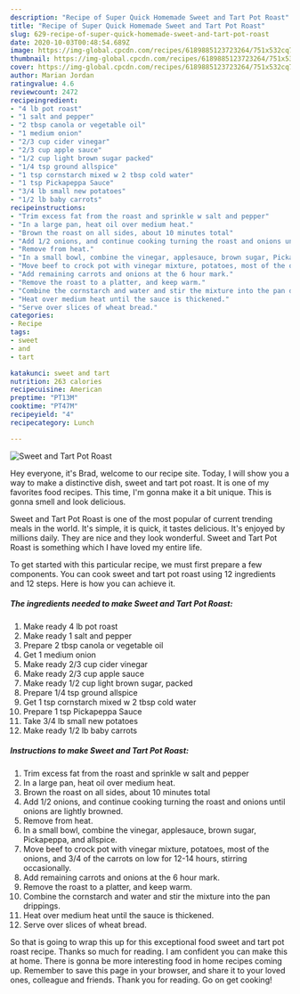 ```yaml
---
description: "Recipe of Super Quick Homemade Sweet and Tart Pot Roast"
title: "Recipe of Super Quick Homemade Sweet and Tart Pot Roast"
slug: 629-recipe-of-super-quick-homemade-sweet-and-tart-pot-roast
date: 2020-10-03T00:48:54.689Z
image: https://img-global.cpcdn.com/recipes/6189885123723264/751x532cq70/sweet-and-tart-pot-roast-recipe-main-photo.jpg
thumbnail: https://img-global.cpcdn.com/recipes/6189885123723264/751x532cq70/sweet-and-tart-pot-roast-recipe-main-photo.jpg
cover: https://img-global.cpcdn.com/recipes/6189885123723264/751x532cq70/sweet-and-tart-pot-roast-recipe-main-photo.jpg
author: Marian Jordan
ratingvalue: 4.6
reviewcount: 2472
recipeingredient:
- "4 lb pot roast"
- "1 salt and pepper"
- "2 tbsp canola or vegetable oil"
- "1 medium onion"
- "2/3 cup cider vinegar"
- "2/3 cup apple sauce"
- "1/2 cup light brown sugar packed"
- "1/4 tsp ground allspice"
- "1 tsp cornstarch mixed w 2 tbsp cold water"
- "1 tsp Pickapeppa Sauce"
- "3/4 lb small new potatoes"
- "1/2 lb baby carrots"
recipeinstructions:
- "Trim excess fat from the roast and sprinkle w salt and pepper"
- "In a large pan, heat oil over medium heat."
- "Brown the roast on all sides, about 10 minutes total"
- "Add 1/2 onions, and continue cooking turning the roast and onions until onions are lightly browned."
- "Remove from heat."
- "In a small bowl, combine the vinegar, applesauce, brown sugar, Pickapeppa, and allspice."
- "Move beef to crock pot with vinegar mixture, potatoes, most of the onions, and 3/4 of the carrots on low for 12-14 hours, stirring occasionally."
- "Add remaining carrots and onions at the 6 hour mark."
- "Remove the roast to a platter, and keep warm."
- "Combine the cornstarch and water and stir the mixture into the pan drippings."
- "Heat over medium heat until the sauce is thickened."
- "Serve over slices of wheat bread."
categories:
- Recipe
tags:
- sweet
- and
- tart

katakunci: sweet and tart 
nutrition: 263 calories
recipecuisine: American
preptime: "PT13M"
cooktime: "PT47M"
recipeyield: "4"
recipecategory: Lunch

---
```



![Sweet and Tart Pot Roast](https://img-global.cpcdn.com/recipes/6189885123723264/751x532cq70/sweet-and-tart-pot-roast-recipe-main-photo.jpg)

Hey everyone, it's Brad, welcome to our recipe site. Today, I will show you a way to make a distinctive dish, sweet and tart pot roast. It is one of my favorites food recipes. This time, I'm gonna make it a bit unique. This is gonna smell and look delicious.

Sweet and Tart Pot Roast is one of the most popular of current trending meals in the world. It's simple, it is quick, it tastes delicious. It's enjoyed by millions daily. They are nice and they look wonderful. Sweet and Tart Pot Roast is something which I have loved my entire life.




To get started with this particular recipe, we must first prepare a few components. You can cook sweet and tart pot roast using 12 ingredients and 12 steps. Here is how you can achieve it.

<!--inarticleads1-->

##### The ingredients needed to make Sweet and Tart Pot Roast:

1. Make ready 4 lb pot roast
1. Make ready 1 salt and pepper
1. Prepare 2 tbsp canola or vegetable oil
1. Get 1 medium onion
1. Make ready 2/3 cup cider vinegar
1. Make ready 2/3 cup apple sauce
1. Make ready 1/2 cup light brown sugar, packed
1. Prepare 1/4 tsp ground allspice
1. Get 1 tsp cornstarch mixed w 2 tbsp cold water
1. Prepare 1 tsp Pickapeppa Sauce
1. Take 3/4 lb small new potatoes
1. Make ready 1/2 lb baby carrots




<!--inarticleads2-->

##### Instructions to make Sweet and Tart Pot Roast:

1. Trim excess fat from the roast and sprinkle w salt and pepper
1. In a large pan, heat oil over medium heat.
1. Brown the roast on all sides, about 10 minutes total
1. Add 1/2 onions, and continue cooking turning the roast and onions until onions are lightly browned.
1. Remove from heat.
1. In a small bowl, combine the vinegar, applesauce, brown sugar, Pickapeppa, and allspice.
1. Move beef to crock pot with vinegar mixture, potatoes, most of the onions, and 3/4 of the carrots on low for 12-14 hours, stirring occasionally.
1. Add remaining carrots and onions at the 6 hour mark.
1. Remove the roast to a platter, and keep warm.
1. Combine the cornstarch and water and stir the mixture into the pan drippings.
1. Heat over medium heat until the sauce is thickened.
1. Serve over slices of wheat bread.




So that is going to wrap this up for this exceptional food sweet and tart pot roast recipe. Thanks so much for reading. I am confident you can make this at home. There is gonna be more interesting food in home recipes coming up. Remember to save this page in your browser, and share it to your loved ones, colleague and friends. Thank you for reading. Go on get cooking!
